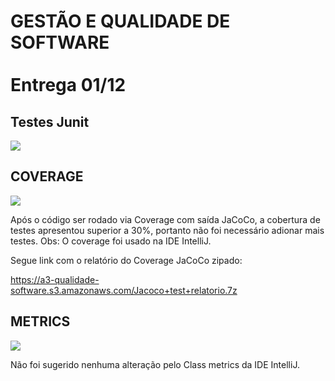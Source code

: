 <h1>GESTÃO E QUALIDADE DE SOFTWARE <br><br> Entrega 01/12</h1>

<h2>Testes Junit</h2>

<div>
  <img src="https://a3-qualidade-software.s3.amazonaws.com/resultados_testes_junit.PNG">
</div>

<h2>COVERAGE</h2>

<div>
  <img src="https://a3-qualidade-software.s3.amazonaws.com/print-relatorio-jacoco.PNG">
</div>

<p>Após o código ser rodado via Coverage com saída JaCoCo, a cobertura de testes apresentou superior a 30%, portanto não foi necessário adionar mais testes. Obs: O coverage foi usado na IDE IntelliJ.</p>

<p>Segue link com o relatório do Coverage JaCoCo zipado:</p>

<a href= "https://a3-qualidade-software.s3.amazonaws.com/Jacoco+test+relatorio.7z">https://a3-qualidade-software.s3.amazonaws.com/Jacoco+test+relatorio.7z</a>

<h2>METRICS</h2>

<div>
  <img src="https://a3-qualidade-software.s3.amazonaws.com/inspect-java-codigo.PNG">

  <p>Não foi sugerido nenhuma alteração pelo Class metrics da IDE IntelliJ.</p>
</div>
